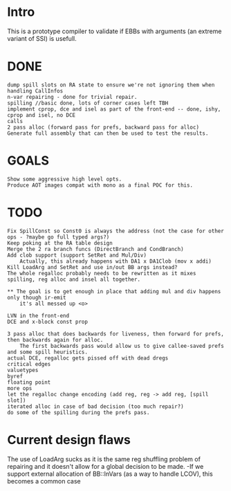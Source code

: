 # Intro

This is a prototype compiler to validate if EBBs with arguments (an extreme variant of SSI) is usefull.


# DONE
	dump spill slots on RA state to ensure we're not ignoring them when handling CallInfos
	n-var repairing - done for trivial repair.
	spilling //basic done, lots of corner cases left TBH
	implement cprop, dce and isel as part of the front-end -- done, ishy, cprop and isel, no DCE
	calls
	2 pass alloc (forward pass for prefs, backward pass for alloc)
	Generate full assembly that can then be used to test the results.

# GOALS
	Show some aggressive high level opts.
	Produce AOT images compat with mono as a final POC for this.

# TODO
	Fix SpillConst so Const0 is always the address (not the case for other ops - ?maybe go full typed args?)
	Keep poking at the RA table design
	Merge the 2 ra branch funcs (DirectBranch and CondBranch)
	Add clob support (support SetRet and Mul/Div)
		Actually, this already happens with DA1 x DA1Clob (mov x addi)
	Kill LoadArg and SetRet and use in/out BB args instead?
	The whole regalloc probably needs to be rewritten as it mixes spilling, reg alloc and insel all together.

	** The goal is to get enough in place that adding mul and div happens only though ir-emit
		it's all messed up <o>

 	LVN in the front-end
	DCE and x-block const prop

	3 pass alloc that does backwards for liveness, then forward for prefs, then backwards again for alloc.
		The first backwards pass would allow us to give callee-saved prefs and some spill heuristics.
	actual DCE, regalloc gets pissed off with dead dregs
	critical edges
	valuetypes
	byref
	floating point
	more ops
	let the regalloc change encoding (add reg, reg -> add reg, [spill slot])
	iterated alloc in case of bad decision (too much repair?)
	do some of the spilling during the prefs pass.

# Current design flaws

The use of LoadArg sucks as it is the same reg shuffling problem of repairing and it doesn't allow for a global decision to be made.
	-If we support external allocation of BB::InVars (as a way to handle LCOV), this becomes a common case
